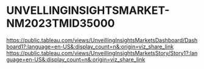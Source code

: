 # UNVELLINGINSIGHTSMARKET-NM2023TMID35000
https://public.tableau.com/views/UnveillingInsightsMarketsDashboard/Dashboard1?:language=en-US&:display_count=n&:origin=viz_share_link
https://public.tableau.com/views/UnveillingInsightsMarketsStory/Story1?:language=en-US&:display_count=n&:origin=viz_share_link
